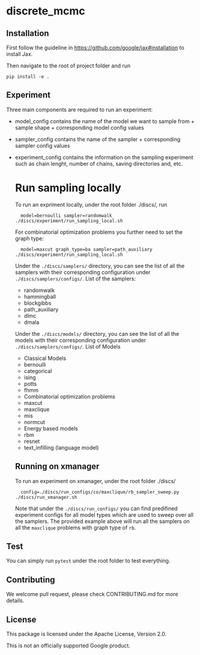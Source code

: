 # discrete_mcmc

## Installation

First follow the guideline in https://github.com/google/jax#installation to
install Jax.

Then navigate to the root of project folder and run

    pip install -e .

## Experiment
Three main components are required to run an experiment:
* model_config
  contains the name of the model we want to sample from + sample shape + corresponding model config values
* sampler_config
   contains the name of the sampler + corresponding sampler config values
* experiment_config
  contains the information on the sampling experiment such as chain lenght, number of chains, saving directories and, etc.
  
    # Run sampling locally 

    To run an expriment locally, under the root folder ./discs/, run 

        model=bernoulli sampler=randomwalk ./discs/experiment/run_sampling_local.sh

    For combinatorial optimization problems you further need to set the graph type:

        model=maxcut graph_type=ba sampler=path_auxiliary ./discs/experiment/run_sampling_local.sh

    Under the `./discs/samplers/` directory, you can see the list of all the samplers with their corresponding configuration under `./discs/samplers/configs/`.
    List of the samplers:
    * randomwalk
    * hammingball
    * blockgibbs
    * path_auxiliary
    * dlmc
    * dmala

    Under the `./discs/models/` directory, you can see the list of all the models with their corresponding configuration under `./discs/samplers/configs/`.
    List of Models
    * Classical Models
    * bernoulli
    * categorical
    * ising
    * potts
    * fhmm
    * Combinatorial optimization problems
    * maxcut
    * maxclique
    * mis
    * normcut
    * Energy based models
    * rbm
    * resnet
    * text_infilling (language model)

    ## Running on xmanager
    To run an experiment on xmanager, under the root folder ./discs/

        config=./discs/run_configs/co/maxclique/rb_sampler_sweep.py ./discs/run_xmanager.sh

    Note that under the `./discs/run_configs/` you can find predifined experiment configs for all model types which are used to sweep over all the samplers. The provided example above will run all the samplers on all the `maxclique` problems with graph type of `rb`. 

## Test

You can simply run `pytest` under the root folder to test everything.

## Contributing

We welcome pull request, please check CONTRIBUTING.md for more details.


## License
This package is licensed under the Apache License, Version 2.0.

This is not an officially supported Google product.
